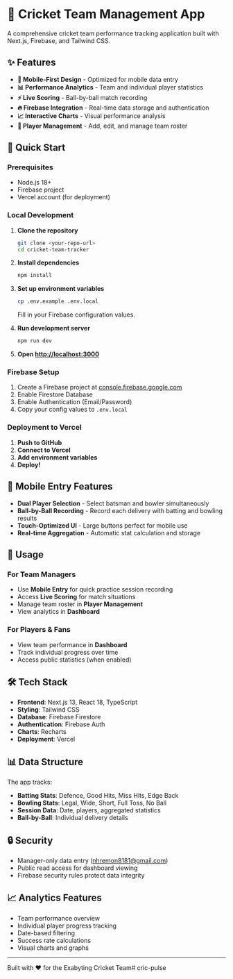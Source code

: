# 🏏 Cricket Team Management App

A comprehensive cricket team performance tracking application built with Next.js, Firebase, and Tailwind CSS.

## ✨ Features

- **📱 Mobile-First Design** - Optimized for mobile data entry
- **📊 Performance Analytics** - Team and individual player statistics
- **⚡ Live Scoring** - Ball-by-ball match recording
- **🔥 Firebase Integration** - Real-time data storage and authentication
- **📈 Interactive Charts** - Visual performance analysis
- **👥 Player Management** - Add, edit, and manage team roster

## 🚀 Quick Start

### Prerequisites
- Node.js 18+ 
- Firebase project
- Vercel account (for deployment)

### Local Development

1. **Clone the repository**
   ```bash
   git clone <your-repo-url>
   cd cricket-team-tracker
   ```

2. **Install dependencies**
   ```bash
   npm install
   ```

3. **Set up environment variables**
   ```bash
   cp .env.example .env.local
   ```
   Fill in your Firebase configuration values.

4. **Run development server**
   ```bash
   npm run dev
   ```

5. **Open [http://localhost:3000](http://localhost:3000)**

### Firebase Setup

1. Create a Firebase project at [console.firebase.google.com](https://console.firebase.google.com)
2. Enable Firestore Database
3. Enable Authentication (Email/Password)
4. Copy your config values to `.env.local`

### Deployment to Vercel

1. **Push to GitHub**
2. **Connect to Vercel**
3. **Add environment variables**
4. **Deploy!**

## 📱 Mobile Entry Features

- **Dual Player Selection** - Select batsman and bowler simultaneously
- **Ball-by-Ball Recording** - Record each delivery with batting and bowling results
- **Touch-Optimized UI** - Large buttons perfect for mobile use
- **Real-time Aggregation** - Automatic stat calculation and storage

## 🎯 Usage

### For Team Managers
- Use **Mobile Entry** for quick practice session recording
- Access **Live Scoring** for match situations
- Manage team roster in **Player Management**
- View analytics in **Dashboard**

### For Players & Fans
- View team performance in **Dashboard**
- Track individual progress over time
- Access public statistics (when enabled)

## 🛠 Tech Stack

- **Frontend**: Next.js 13, React 18, TypeScript
- **Styling**: Tailwind CSS
- **Database**: Firebase Firestore
- **Authentication**: Firebase Auth
- **Charts**: Recharts
- **Deployment**: Vercel

## 📊 Data Structure

The app tracks:
- **Batting Stats**: Defence, Good Hits, Miss Hits, Edge Back
- **Bowling Stats**: Legal, Wide, Short, Full Toss, No Ball
- **Session Data**: Date, players, aggregated statistics
- **Ball-by-Ball**: Individual delivery details

## 🔒 Security

- Manager-only data entry (nhremon8181@gmail.com)
- Public read access for dashboard viewing
- Firebase security rules protect data integrity

## 📈 Analytics Features

- Team performance overview
- Individual player progress tracking
- Date-based filtering
- Success rate calculations
- Visual charts and graphs

---

Built with ❤️ for the Exabyting Cricket Team# cric-pulse
